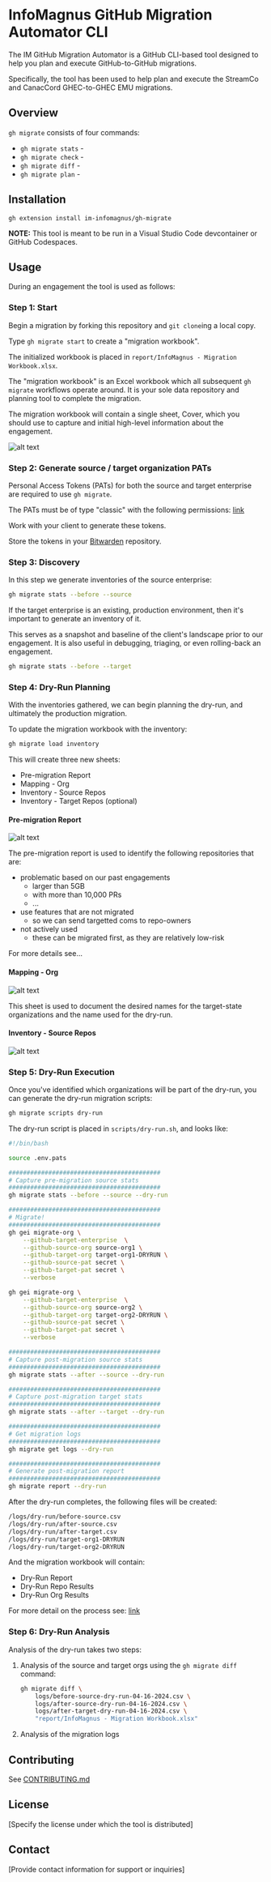 # InfoMagnus GitHub Migration Automator CLI

The IM GitHub Migration Automator is a GitHub CLI-based tool designed to help you plan and execute GitHub-to-GitHub migrations.

Specifically, the tool has been used to help plan and execute the StreamCo and CanacCord GHEC-to-GHEC EMU migrations.

## Overview

`gh migrate` consists of four commands:
- `gh migrate stats` -
- `gh migrate check` -
- `gh migrate diff` -
- `gh migrate plan` -

## Installation

`gh extension install im-infomagnus/gh-migrate`

**NOTE:** This tool is meant to be run in a Visual Studio Code devcontainer or GitHub Codespaces.

## Usage

During an engagement the tool is used as follows:

### Step 1: Start

Begin a migration by forking this repository and `git clone`ing a local copy.

Type `gh migrate start` to create a "migration workbook".

The initialized workbook is placed in `report/InfoMagnus - Migration Workbook.xlsx`.

The "migration workbook" is an Excel workbook which all subsequent `gh migrate` workflows operate around.  It is your sole data repository and planning tool to complete the migration.

The migration workbook will contain a single sheet, Cover, which you should use to capture and initial high-level information about the engagement.

![alt text](docs/images/workbook-cover.png)


### Step 2: Generate source / target organization PATs

Personal Access Tokens (PATs) for both the source and target enterprise are required to use `gh migrate`.

The PATs must be of type "classic" with the following permissions: [link](images/pat-perms.png)

Work with your client to generate these tokens.

Store the tokens in your [Bitwarden](https://bitwarden.com/) repository.

### Step 3: Discovery

In this step we generate inventories of the source enterprise:

```bash
gh migrate stats --before --source
```

If the target enterprise is an existing, production environment, then it's important to generate an inventory of it.

This serves as a snapshot and baseline of the client's landscape prior to our engagement.  It is also useful in debugging, triaging, or even rolling-back an engagement.

```bash
gh migrate stats --before --target
```

### Step 4: Dry-Run Planning

With the inventories gathered, we can begin planning the dry-run, and ultimately the production migration.

To update the migration workbook with the inventory:

```bash
gh migrate load inventory
```

This will create three new sheets:
- Pre-migration Report
- Mapping - Org
- Inventory - Source Repos
- Inventory - Target Repos (optional)

#### Pre-migration Report

![alt text](docs/images/workbook-pre-migration-report.png)

The pre-migration report is used to identify the following repositories that are:
- problematic based on our past engagements
    - larger than 5GB
    - with more than 10,000 PRs
    - ...
- use features that are not migrated
    - so we can send targetted coms to repo-owners
- not actively used
    - these can be migrated first, as they are relatively low-risk

For more details see...

#### Mapping - Org

![alt text](docs/images/workbook-mapping-org.png)

This sheet is used to document the desired names for the target-state organizations and the name used for the dry-run.

#### Inventory - Source Repos
![alt text](docs/images/workbook-source-repo-inventory.png)

### Step 5: Dry-Run Execution

Once you've identified which organizations will be part of the dry-run, you can generate the dry-run migration scripts:

```bash
gh migrate scripts dry-run
```

The dry-run script is placed in `scripts/dry-run.sh`, and looks like:

```bash
#!/bin/bash

source .env.pats

##########################################
# Capture pre-migration source stats
##########################################
gh migrate stats --before --source --dry-run

##########################################
# Migrate!
##########################################
gh gei migrate-org \
    --github-target-enterprise  \
    --github-source-org source-org1 \
    --github-target-org target-org1-DRYRUN \
    --github-source-pat secret \
    --github-target-pat secret \
    --verbose

gh gei migrate-org \
    --github-target-enterprise  \
    --github-source-org source-org2 \
    --github-target-org target-org2-DRYRUN \
    --github-source-pat secret \
    --github-target-pat secret \
    --verbose

##########################################
# Capture post-migration source stats
##########################################
gh migrate stats --after --source --dry-run

##########################################
# Capture post-migration target stats
##########################################
gh migrate stats --after --target --dry-run

##########################################
# Get migration logs
##########################################
gh migrate get logs --dry-run

##########################################
# Generate post-migration report
##########################################
gh migrate report --dry-run
```

After the dry-run completes, the following files will be created:

```bash
/logs/dry-run/before-source.csv
/logs/dry-run/after-source.csv
/logs/dry-run/after-target.csv
/logs/dry-run/target-org1-DRYRUN
/logs/dry-run/target-org2-DRYRUN
```

And the migration workbook will contain:
- Dry-Run Report
- Dry-Run Repo Results
- Dry-Run Org Results


For more detail on the process see: [link](docs/migration-process.md)

### Step 6: Dry-Run Analysis

Analysis of the dry-run takes two steps:

1. Analysis of the source and target orgs using the `gh migrate diff` command:

    ```bash
    gh migrate diff \
        logs/before-source-dry-run-04-16-2024.csv \
        logs/after-source-dry-run-04-16-2024.csv \
        logs/after-target-dry-run-04-16-2024.csv \
        "report/InfoMagnus - Migration Workbook.xlsx"
    ```

2. Analysis of the migration logs



## Contributing
See [CONTRIBUTING.md](docs/CONTRIBUTING.md)

## License
[Specify the license under which the tool is distributed]

## Contact
[Provide contact information for support or inquiries]
